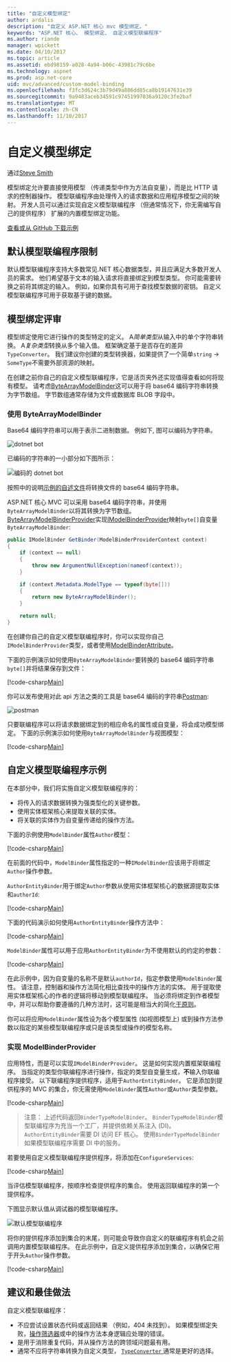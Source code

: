 ```yaml
---
title: "自定义模型绑定"
author: ardalis
description: "自定义 ASP.NET 核心 mvc 模型绑定。"
keywords: "ASP.NET 核心、 模型绑定、 自定义模型联编程序"
ms.author: riande
manager: wpickett
ms.date: 04/10/2017
ms.topic: article
ms.assetid: ebd98159-a028-4a94-b06c-43981c79c6be
ms.technology: aspnet
ms.prod: asp.net-core
uid: mvc/advanced/custom-model-binding
ms.openlocfilehash: f3fc3d624c3b79d49a886dd85ca8b19147631e39
ms.sourcegitcommit: 9a9483aceb34591c97451997036a9120c3fe2baf
ms.translationtype: MT
ms.contentlocale: zh-CN
ms.lasthandoff: 11/10/2017
---
```

# <a name="custom-model-binding"></a>自定义模型绑定

通过[Steve Smith](https://ardalis.com/)

模型绑定允许要直接使用模型 （传递类型中作为方法自变量），而是比 HTTP 请求的控制器操作。 模型联编程序由处理传入的请求数据和应用程序模型之间的映射。 开发人员可以通过实现自定义模型联编程序 （但通常情况下，你无需编写自己的提供程序） 扩展的内置模型绑定功能。

[查看或从 GitHub 下载示例](https://github.com/aspnet/Docs/tree/master/aspnetcore/mvc/advanced/custom-model-binding/)

## <a name="default-model-binder-limitations"></a>默认模型联编程序限制

默认模型联编程序支持大多数常见.NET 核心数据类型，并且应满足大多数开发人员的需求。 他们希望基于文本的输入请求将直接绑定到模型类型。 你可能需要转换之前将其绑定的输入。 例如，如果你具有可用于查找模型数据的密钥。 自定义模型联编程序可用于获取基于键的数据。

## <a name="model-binding-review"></a>模型绑定评审

模型绑定使用它进行操作的类型特定的定义。 A*简单类型*从输入中的单个字符串转换。 A*复杂类型*转换从多个输入值。 框架确定基于是否存在的差异`TypeConverter`。 我们建议你创建的类型转换器，如果提供了一个简单`string`  ->  `SomeType`不需要外部资源的映射。

在创建之前你自己的自定义模型联编程序，它是活页夹外还实现值得查看如何将现有模型。 请考虑[ByteArrayModelBinder](https://docs.microsoft.com/aspnet/core/api/microsoft.aspnetcore.mvc.modelbinding.binders.bytearraymodelbinder)这可以用于将 base64 编码字符串转换为字节数组。 字节数组通常存储为文件或数据库 BLOB 字段中。

### <a name="working-with-the-bytearraymodelbinder"></a>使用 ByteArrayModelBinder

Base64 编码字符串可以用于表示二进制数据。 例如下, 图可以编码为字符串。

![dotnet bot](custom-model-binding/images/bot.png "dotnet bot")

已编码的字符串的一小部分如下图所示：

![编码的 dotnet bot](custom-model-binding/images/encoded-bot.png "dotnet bot 编码")

按照中的说明[示例的自述文件](https://github.com/aspnet/Docs/blob/master/aspnetcore/mvc/advanced/custom-model-binding/sample/CustomModelBindingSample/README.md)将转换文件的 base64 编码字符串。

ASP.NET 核心 MVC 可以采用 base64 编码字符串，并使用`ByteArrayModelBinder`以将其转换为字节数组。 [ByteArrayModelBinderProvider](https://docs.microsoft.com/aspnet/core/api/microsoft.aspnetcore.mvc.modelbinding.binders.bytearraymodelbinderprovider)实现[IModelBinderProvider](https://docs.microsoft.com/aspnet/core/api/microsoft.aspnetcore.mvc.modelbinding.imodelbinderprovider)映射`byte[]`自变量`ByteArrayModelBinder`:

```csharp
public IModelBinder GetBinder(ModelBinderProviderContext context)
{
    if (context == null)
    {
        throw new ArgumentNullException(nameof(context));
    }

    if (context.Metadata.ModelType == typeof(byte[]))
    {
        return new ByteArrayModelBinder();
    }

    return null;
}
```

在创建你自己的自定义模型联编程序时，你可以实现你自己`IModelBinderProvider`类型，或者使用[ModelBinderAttribute](https://docs.microsoft.com/aspnet/core/api/microsoft.aspnetcore.mvc.modelbinderattribute)。

下面的示例演示如何使用`ByteArrayModelBinder`要转换的 base64 编码字符串`byte[]`并将结果保存到文件：

[!code-csharp[Main](custom-model-binding/sample/CustomModelBindingSample/Controllers/ImageController.cs?name=post1&highlight=3)]

你可以发布使用对此 api 方法之类的工具是 base64 编码的字符串[Postman](https://www.getpostman.com/):

![postman](custom-model-binding/images/postman.png "postman")

只要联编程序可以将请求数据绑定到的相应命名的属性或自变量，将会成功模型绑定。 下面的示例演示如何使用`ByteArrayModelBinder`与视图模型：

[!code-csharp[Main](custom-model-binding/sample/CustomModelBindingSample/Controllers/ImageController.cs?name=post2&highlight=2)]

## <a name="custom-model-binder-sample"></a>自定义模型联编程序示例

在本部分中，我们将实施自定义模型联编程序的：

- 将传入的请求数据转换为强类型化的关键参数。
- 使用实体框架核心来提取关联的实体。
- 将关联的实体作为自变量传递给的操作方法。

下面的示例使用`ModelBinder`属性`Author`模型：

[!code-csharp[Main](custom-model-binding/sample/CustomModelBindingSample/Data/Author.cs?highlight=10)]

在前面的代码中，`ModelBinder`属性指定的一种`IModelBinder`应该用于将绑定`Author`操作参数。 

`AuthorEntityBinder`用于绑定`Author`参数从使用实体框架核心的数据源提取实体和`authorId`:

[!code-csharp[Main](custom-model-binding/sample/CustomModelBindingSample/Binders/AuthorEntityBinder.cs?name=demo)]

下面的代码演示如何使用`AuthorEntityBinder`操作方法中：

[!code-csharp[Main](custom-model-binding/sample/CustomModelBindingSample/Controllers/BoundAuthorsController.cs?name=demo2&highlight=2)]

`ModelBinder`属性可以用于应用`AuthorEntityBinder`为不使用默认的约定的参数：

[!code-csharp[Main](custom-model-binding/sample/CustomModelBindingSample/Controllers/BoundAuthorsController.cs?name=demo1&highlight=2)]

在此示例中，因为自变量的名称不是默认`authorId`，指定参数使用`ModelBinder`属性。 请注意，控制器和操作方法简化相比查找中的操作方法的实体。 用于提取使用实体框架核心的作者的逻辑将移动到模型联编程序。 当必须将绑定到作者模型中，并可以帮助你要遵循的几种方法时，这可能是相当大的简化[干原则](http://deviq.com/don-t-repeat-yourself/)。

你可以将应用`ModelBinder`属性设为各个模型属性 (如视图模型上) 或到操作方法参数以指定的某些模型联编程序或只是该类型或操作的模型名称。

### <a name="implementing-a-modelbinderprovider"></a>实现 ModelBinderProvider

应用特性，而是可以实现`IModelBinderProvider`。 这是如何实现内置框架联编程序。 当指定的类型你联编程序进行操作，指定的类型自变量生成，**不**输入你联编程序接受。 以下联编程序提供程序，适用于`AuthorEntityBinder`。 它是添加到提供程序的 MVC 的集合，你无需使用`ModelBinder`属性`Author`或`Author`类型参数。

[!code-csharp[Main](custom-model-binding/sample/CustomModelBindingSample/Binders/AuthorEntityBinderProvider.cs?highlight=17-20)]

> 注意： 上述代码返回`BinderTypeModelBinder`。 `BinderTypeModelBinder`模型联编程序为充当一个工厂，并提供依赖关系注入 (DI)。 `AuthorEntityBinder`需要 DI 访问 EF 核心。 使用`BinderTypeModelBinder`如果模型联编程序需要 DI 中的服务。

若要使用自定义模型联编程序提供程序，将添加在`ConfigureServices`:

[!code-csharp[Main](custom-model-binding/sample/CustomModelBindingSample/Startup.cs?name=callout&highlight=5-9)]

当评估模型联编程序，按顺序检查提供程序的集合。 使用返回联编程序的第一个提供程序。

下图显示默认值从调试器的模型联编程序。

![默认模型联编程序](custom-model-binding/images/default-model-binders.png "默认模型联编程序")

将你的提供程序添加到集合的末尾，则可能会导致你自定义的联编程序有机会之前调用内置模型联编程序。 在此示例中，自定义提供程序添加到集合，以确保它用于开头`Author`操作参数。

[!code-csharp[Main](custom-model-binding/sample/CustomModelBindingSample/Startup.cs?name=callout&highlight=5-9)]

## <a name="recommendations-and-best-practices"></a>建议和最佳做法

自定义模型联编程序：
- 不应尝试设置状态代码或返回结果 （例如，404 未找到）。 如果模型绑定失败，[操作筛选器](xref:mvc/controllers/filters)或中的操作方法本身逻辑应处理的错误。
- 是用于消除重复代码，并从操作方法的跨领域问题最有用。
- 通常不应将字符串转换为自定义类型， [ `TypeConverter` ](https://docs.microsoft.com//dotnet/api/system.componentmodel.typeconverter)通常是更好的选择。
